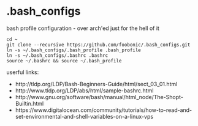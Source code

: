 # .bash_configs
bash profile configuration - over arch'ed just for the hell of it

```
cd ~
git clone --recursive https://github.com/foobonic/.bash_configs.git
ln -s ~/.bash_configs/.bash_profile .bash_profile
ln -s ~/.bash_configs/.bashrc .bashrc
source ~/.bashrc && source ~/.bash_profile
```

userful links:
<ul>
<li>http://tldp.org/LDP/Bash-Beginners-Guide/html/sect_03_01.html</li>
<li>http://www.tldp.org/LDP/abs/html/sample-bashrc.html</li>
<li>http://www.gnu.org/software/bash/manual/html_node/The-Shopt-Builtin.html</li>
<li>https://www.digitalocean.com/community/tutorials/how-to-read-and-set-environmental-and-shell-variables-on-a-linux-vps</li>
</ul>

